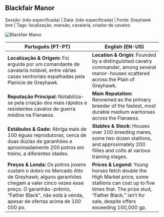 ##  Blackfair Manor

Sessão: (não especificada) | Data: (não especificada) | Fonte: Greyhawk lore | Tags: localização, mansão, cavalaria, criador de cavalos

![Blackfair Manor](assets/location/location_blank.png)

| **Português (PT-PT)** | **English (EN-US)** |
|-----------------------|--------------------|
| **Localização & Origem:** Foi erguida por um comandante de cavalaria notável, entre várias casas senhoriais espalhadas pela Planície de Greyhawk. | **Location & Origin:** Founded by a distinguished cavalry commander, among several manor-houses scattered across the Plain of Greyhawk. |
| **Reputação Principal:** Notabiliza-se pela criação dos mais rápidos e resistentes cavalos de guerra médios na Flanaess. | **Main Reputation:** Renowned as the primary breeder of the fastest, most durable medium warhorses across the Flanaess. |
| **Estábulos & Gado:** Abriga mais de 100 éguas reprodutoras, cerca de duas dúzias de garanhões e aproximadamente 200 potros em treino, a diferentes idades. | **Stables & Stock:** Houses over 100 breeding mares, some two dozen stallions, and approximately 200 fillies and colts at various training stages. |
| **Preços & Lenda:** Os potros jovens custam o dobro no Mercado Alto de Greyhawk; alguns garanhões chegam a valer cinco vezes esse preço. O garanhão-prêmio, “Father Black”, não está à venda, apesar de ofertas acima de 100 000 po. | **Prices & Legend:** Young horses fetch double the High Market price; some stallions can cost up to five times that. The prize stud, “Father Black,” isn’t for sale, despite offers exceeding 100,000 gp. |
